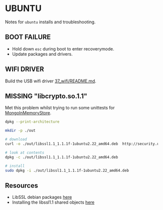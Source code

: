 # UBUNTU

Notes for `ubuntu` installs and troubleshooting.  

## BOOT FAILURE

* Hold down `esc` during boot to enter recoverymode.  
* Update packages and drivers.  

## WIFI DRIVER

Build the USB wifi driver [37_wifi/README.md](../37_wifi/README.md).  

## MISSING "libcrypto.so.1.1"

Met this problem whilst trying to run some unittests for [MongoInMemoryStore](https://www.mongodb.com/docs/manual/core/inmemory/).  

```sh
dpkg --print-architecture

mkdir -p ./out

# download
curl -o ./out/libssl1.1_1.1.1f-1ubuntu2.22_amd64.deb  http://security.ubuntu.com/ubuntu/pool/main/o/openssl/libssl1.1_1.1.1f-1ubuntu2.22_amd64.deb     

# look at contents
dpkg -c ./out/libssl1.1_1.1.1f-1ubuntu2.22_amd64.deb

# install
sudo dpkg -i ./out/libssl1.1_1.1.1f-1ubuntu2.22_amd64.deb
```

## Resources

* LibSSL debian packages [here](http://security.ubuntu.com/ubuntu/pool/main/o/openssl/)
* Installing the libssl1.1 shared objects [here](https://askubuntu.com/questions/1403837/how-do-i-use-openssl-1-1-1-in-ubuntu-22-04)
